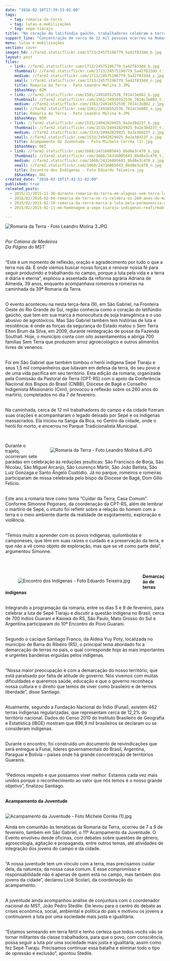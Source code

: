 ```yaml
---
date: "2016-02-10T17:39:33-02:00"
tags:
  - tag: romaria-da-terra
  - tag: lutas-e-mobilizações
  - tag: sepe-tiaraju
title: "No coração do latifúndio gaúcho, trabalhadores celebram a terra e o herói indígena Sepé Tiaraju"
support_line: "Concentração de cerca de 12 mil pessoas ocorreu na Romaria da Terra, em São Gabriel, na Fronteira Oeste do Rio Grande do Sul."
menu: lutas e mobilizações
section: cover
images_hd: //farm2.staticflickr.com/1713/24575196779_5a42f833dd_b.jpg
layout: post
files:
  - link: //farm2.staticflickr.com/1713/24575196779_5a42f833dd_b.jpg
    thumbnail: //farm2.staticflickr.com/1713/24575196779_5a42f833dd_t.jpg
    medium: //farm2.staticflickr.com/1713/24575196779_5a42f833dd_z.jpg
    small: //farm2.staticflickr.com/1713/24575196779_5a42f833dd_n.jpg
    title: Romaria da Terra - Foto Leandro Molina 3.JPG
    $$hashKey: 02M
  - link: //farm2.staticflickr.com/1561/24916552536_7814c3e802_b.jpg
    thumbnail: //farm2.staticflickr.com/1561/24916552536_7814c3e802_t.jpg
    medium: //farm2.staticflickr.com/1561/24916552536_7814c3e802_z.jpg
    small: //farm2.staticflickr.com/1561/24916552536_7814c3e802_n.jpg
    title: Romaria da Terra - Foto Leandro Molina 6.JPG
    $$hashKey: 05M
  - link: //farm2.staticflickr.com/1533/24942829925_9a2e38d23f_b.jpg
    thumbnail: //farm2.staticflickr.com/1533/24942829925_9a2e38d23f_t.jpg
    medium: //farm2.staticflickr.com/1533/24942829925_9a2e38d23f_z.jpg
    small: //farm2.staticflickr.com/1533/24942829925_9a2e38d23f_n.jpg
    title: Acampamento da Juventude - Foto Michele Corrêa (1).jpg
    $$hashKey: 06I
  - link: //farm2.staticflickr.com/1668/24316005643_8bd8e3c470_b.jpg
    thumbnail: //farm2.staticflickr.com/1668/24316005643_8bd8e3c470_t.jpg
    medium: //farm2.staticflickr.com/1668/24316005643_8bd8e3c470_z.jpg
    small: //farm2.staticflickr.com/1668/24316005643_8bd8e3c470_n.jpg
    title: Encontro dos Indígenas - Foto Eduardo Teixeira.jpg
    $$hashKey: 06L
created_date: "2016-02-10T17:41:51-02:00"
published: true
releated_posts:
  - 2015/11/2015-11-30-durante-romaria-da-terra-em-alagoas-sem-terra-lembram-o-assassinato-de-jaelson-melquiades.md
  - 2016/02/2016-02-04-romaria-da-terra-no-rs-celebra-os-260-anos-do-martirio-de-sepe-tiaraju.md
  - 2015/02/2015-02-19-romaria-da-terra-marca-a-luta-pela-permanencia-dos-jovens-no-campo.md
  - 2015/02/2015-02-11-em-homenagem-a-sepe-tiaraju-indigenas-reafirmam-sua-forca-na-luta-pela-terra.md

---
```

<p><img alt="Romaria da Terra - Foto Leandro Molina 3.JPG" src="//farm2.staticflickr.com/1713/24575196779_5a42f833dd_b.jpg" /></p>

<p><br />
<em>Por Catiana de Medeiros<br />
Da P&aacute;gina do MST</em></p>

<p><br />
&ldquo;Este &eacute; um momento de reflex&atilde;o, ora&ccedil;&atilde;o e agradecimento por tudo o que a terra nos d&aacute;. &Eacute; onde viemos buscar novas for&ccedil;as e renovar nossa f&eacute; para seguir produzindo e trabalhando no campo, porque a luta pela vida e a terra &eacute; di&aacute;ria e eterna&rdquo;, explicou a assentada da reforma agr&aacute;ria Adriana de Almeida, 39 anos, enquanto acompanhava romeiros e romeiras na caminhada da 39&ordf; Romaria da Terra.</p>

<p><br />
O evento aconteceu na nesta ter&ccedil;a-feira (9), em S&atilde;o Gabriel, na Fronteira Oeste do Rio Grande do Sul, regi&atilde;o conhecia como o cora&ccedil;&atilde;o do latif&uacute;ndio ga&uacute;cho, que tem em sua marca a monocultura de soja transg&ecirc;nica e o uso abusivo de agrot&oacute;xicos. Mas S&atilde;o Gabriel tamb&eacute;m tem hist&oacute;rias de luta e resist&ecirc;ncia: &eacute; onde as for&ccedil;as da seguran&ccedil;a do Estado matou o Sem Terra Elton Brum da Silva, em 2009, durante reintegra&ccedil;&atilde;o de posse da&nbsp;Fazenda Southall. Hoje, o munic&iacute;pio conta com oito assentamentos e abriga 700 fam&iacute;lias Sem Terra que produzem arroz agroecol&oacute;gico e outros alimentos livres de venenos.</p>

<p><br />
Foi em S&atilde;o Gabriel que tamb&eacute;m tombou o her&oacute;i ind&iacute;gena Sep&eacute; Tiaraju e seus 1,5 mil companheiros que lutavam em defesa da terra, do seu povo e de uma vida pac&iacute;fica em seu territ&oacute;rio. Esta edi&ccedil;&atilde;o da romaria, organizada pela Comiss&atilde;o da Pastoral da Terra (CPT-RS) com o apoio da Confer&ecirc;ncia Nacional dos Bispos do Brasil (CNBB), Diocese de Bag&eacute; e Conselho Indigenista Mission&aacute;rio (Cimi), provocou a reflex&atilde;o sobre os 260 anos do mart&iacute;rio, completados no dia 7 de fevereiro.</p>

<p><br />
Na caminhada, cerca de 12 mil trabalhadores do campo e da cidade fizeram suas ora&ccedil;&otilde;es e acompanharam o legado deixado por Sep&eacute; e os ind&iacute;genas massacrados. Ela iniciou na Sanga da Bica, no Centro da cidade, onde o her&oacute;i foi morto, e encerrou no Parque Tradicionalista Municipal.</p>

<p>&nbsp;</p>

<figure class="image" style="float:right"><img alt="Romaria da Terra - Foto Leandro Molina 6.JPG" src="//farm2.staticflickr.com/1561/24916552536_7814c3e802_b.jpg" />
<figcaption></figcaption>
</figure>

<p>Durante o trajeto, ocorreram sete paradas em celebra&ccedil;&atilde;o &agrave;s redu&ccedil;&otilde;es jesu&iacute;ticas: S&atilde;o Francisco de Borja, S&atilde;o Nicolau, S&atilde;o Miguel Arcanjo, S&atilde;o Louren&ccedil;o M&aacute;rtir, S&atilde;o Jo&atilde;o Batista, S&atilde;o Luiz Gonzaga e Santo &Acirc;ngelo Cust&oacute;dio. J&aacute; no parque, romeiros e romeiras participaram de missa celebrada pelo bispo da Diocese de Bag&eacute;, Dom G&iacute;lio Fel&iacute;cio.</p>

<p><br />
Este ano a romaria teve como tema &ldquo;Cuidar da Terra, Casa Comum&rdquo;. Conforme Simonne Pegoraro, da coordena&ccedil;&atilde;o da CPT-RS, al&eacute;m de lembrar o mart&iacute;rio de Sep&eacute;, o intuito foi refletir sobre a rela&ccedil;&atilde;o do homem com a terra e o meio ambiente diante da realidade de esgotamento, explora&ccedil;&atilde;o e viol&ecirc;ncia.</p>

<p><br />
&ldquo;Temos muito a aprender com os povos ind&iacute;genas, quilombolas e camponeses, que t&ecirc;m em suas ra&iacute;zes o cuidado e a preserva&ccedil;&atilde;o da terra, e que n&atilde;o a v&ecirc; como objeto de explora&ccedil;&atilde;o, mas que se v&ecirc; como parte dela&rdquo;, argumentou Simonne.</p>

<p><br />
&nbsp;</p>

<figure class="image" style="float:left"><img alt="Encontro dos Indígenas - Foto Eduardo Teixeira.jpg" src="//farm2.staticflickr.com/1668/24316005643_8bd8e3c470_b.jpg" />
<figcaption></figcaption>
</figure>

<p><strong>Demarca&ccedil;&atilde;o de terras ind&iacute;genas</strong></p>

<p><br />
Integrando a programa&ccedil;&atilde;o da romaria, entre os dias 5 e 9 de fevereiro, para celebrar a luta de Sep&eacute; Tiaraju e discutir a quest&atilde;o ind&iacute;gena no Brasil, cerca de 700 &iacute;ndios Guarani e Kaiow&aacute; do RS, S&atilde;o Paulo, Mato Grosso do Sul e Argentina participaram do 10&ordm; Encontro do Povo Guarani.</p>

<p><br />
Segundo o cacique Santiago Franco, da Aldeia Yuy Poty, localizada no munic&iacute;pio de Barra do Ribeiro (RS), o principal tema abordado foi a demarca&ccedil;&atilde;o de terras no pa&iacute;s, o qual corresponde hoje &agrave;s mais importantes e urgentes bandeiras erguidas pelos ind&iacute;genas.</p>

<p><br />
&ldquo;Nossa maior preocupa&ccedil;&atilde;o &eacute; com a demarca&ccedil;&atilde;o do nosso territ&oacute;rio, que est&aacute; paralisado por falta de atitude do governo. N&oacute;s vivemos com muitas dificuldades e queremos sa&uacute;de, educa&ccedil;&atilde;o e que o governo reconhe&ccedil;a nossa cultura e o direito que temos de viver como brasileiro e de termos liberdade&rdquo;, disse Santiago.</p>

<p><br />
Atualmente, segundo a Funda&ccedil;&atilde;o Nacional do &Iacute;ndio (Funai), existem 462 terras ind&iacute;genas regularizadas, que representam cerca de 12,2% do territ&oacute;rio nacional. Dados do Censo 2010 do Instituto Brasileiro de Geografia e Estat&iacute;stica (IBGE) mostram que 896,9 mil brasileiros se declaram ou se consideram ind&iacute;genas.</p>

<p><br />
Durante o encontro, foi constru&iacute;do um documento de reivindica&ccedil;&otilde;es que ser&aacute; entregue &agrave; Funai, lideres governamentais do Brasil, Argentina, Paraguai e Bol&iacute;via &ndash; pa&iacute;ses onde h&aacute; grande concentra&ccedil;&atilde;o de territ&oacute;rios Guaranis.</p>

<p><br />
&ldquo;Pedimos respeito e que possamos viver melhor. Estamos cada vez mais unidos porque o reconhecimento ao valor que n&oacute;s temos &eacute; o nosso grande objetivo&rdquo;, finalizou Santiago.</p>

<p><br />
<strong>Acampamento da Juventude</strong><br />
&nbsp;</p>

<p><img alt="Acampamento da Juventude - Foto Michele Corrêa (1).jpg" src="//farm2.staticflickr.com/1533/24942829925_9a2e38d23f_b.jpg" /><br />
<br />
Ainda em comunh&atilde;o &agrave;s tem&aacute;ticas da Romaria da Terra, ocorreu de 7 a 9 de fevereiro, tamb&eacute;m em S&atilde;o Gabriel, o 11&ordm; Acampamento da Juventude. O Evento envolveu desde oficinas, com debates sobre quest&otilde;es de g&ecirc;nero, agroecologia, agita&ccedil;&atilde;o e propaganda, entre outros temas, at&eacute; atividades de integra&ccedil;&atilde;o dos jovens do campo e da cidade.</p>

<p><br />
&ldquo;A nossa juventude tem um v&iacute;nculo com a terra, mas precisamos cuidar dela, da natureza, da nossa casa comum. E esse compromisso e responsabilidade n&atilde;o &eacute; apenas de quem est&aacute; no campo, mas tamb&eacute;m dos jovens da cidade&rdquo;, declarou Lici&ecirc; Scolari, da coordena&ccedil;&atilde;o do acampamento.</p>

<p><br />
A juventude ainda acompanhou an&aacute;lise de conjuntura com o coordenador nacional do MST, Jo&atilde;o Pedro Stedile. Ele levou para o centro do debate as crises econ&ocirc;mica, social, ambiental e pol&iacute;tica do pa&iacute;s e motivou os jovens a continuarem a luta por uma sociedade mais justa e igualit&aacute;ria.</p>

<p><br />
&ldquo;Estamos semeando em terra f&eacute;rtil e tenho certeza que todos voc&ecirc;s v&atilde;o se tornar militantes da classe trabalhadora, para que o povo, com consci&ecirc;ncia, possa seguir a luta por uma sociedade mais justa e igualit&aacute;ria, assim como fez Sep&eacute; Tiaraju. Precisamos continuar essa batalha e eliminar todo o tipo de opress&atilde;o e exclus&atilde;o&rdquo;, apontou Stedile.</p>
